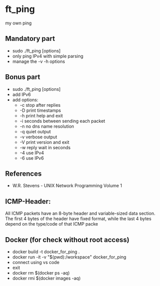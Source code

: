 # ft_ping
my own ping

## Mandatory part
- sudo ./ft_ping [options] <destination>
- only ping IPv4 with simple parsing
- manage the -v -h options

## Bonus part
- sudo ./ft_ping [options] <destination>
- add IPv6
- add options:
	- -c <count>         stop after <count> replies
	- -D                 print timestamps
	- -h                 print help and exit
	- -i <interval>      seconds between sending each packet
	- -n                 no dns name resolution
	- -q                 quiet output
	- -v                 verbose output
	- -V                 print version and exit
	- -w <deadline>      reply wait <deadline> in seconds
	- -4                 use IPv4
	- -6                 use IPv6

## References
- W.R. Stevens - UNIX Network Programming Volume 1

## ICMP-Header:
All ICMP packets have an 8-byte header and variable-sized data section. The first 4 bytes of the header have fixed format, while the last 4 bytes depend on the type/code of that ICMP packe

## Docker (for check without root access)
- docker build -t docker_for_ping .
- docker run -it -v "$(pwd):/workspace" docker_for_ping
- connect using vs code
- exit
- docker rm $(docker ps -aq)
- docker rmi $(docker images -aq)